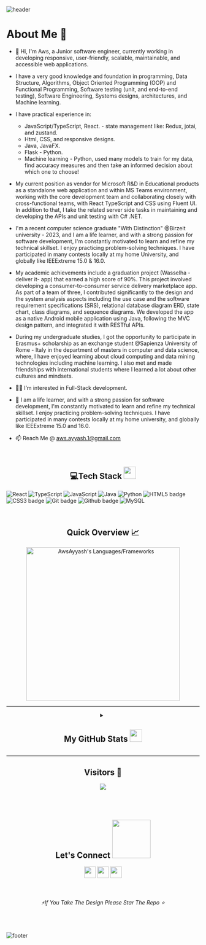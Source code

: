 <!---
![header](https://capsule-render.vercel.app/api?type=wave&color=gradient&height=280&section=header&text=Hi%20there%20👋&fontSize=90)
--->
![header](https://capsule-render.vercel.app/api?type=waving&color=gradient&height=280&section=header&text=Hi%20there%20%F0%9F%91%8B&fontSize=90)



 
<h1>About Me 📌</h1>

-  👋 Hi, I'm Aws, a Junior software engineer, currently working in developing responsive, user-friendly, scalable, maintainable, and accessible web applications.

- I have a very good knowledge and foundation in programming, Data Structure, Algorithms, Object Oriented Programming (OOP) and Functional Programming, Software testing (unit, and end-to-end testing), Software Engineering, Systems designs, architectures, and Machine learning.

- I have practical experience in:
	- JavaScript/TypeScript, React. - state management like: Redux, jotai, and zustand.
 	-  Html, CSS, and responsive designs.
  	- Java, JavaFX.
  	- Flask - Python.
  	- Machine learning - Python, used many models to train for my data, find accuracy measures and then take an informed decision about which one to choose!

- My current position as vendor for Microsoft R&D in Educational products as a standalone web application and within MS Teams environment, working with the core development team and collaborating closely with cross-functional teams, with React TypeScript and CSS using Fluent UI. In addition to that, I take the related server side tasks in maintaining and developing the APIs and unit testing with C# .NET.

- I'm a recent computer science graduate "With Distinction" @Birzeit university - 2023, and I am a life learner, and with a strong passion for software development, I'm constantly motivated to learn and refine my technical skillset. I enjoy practicing problem-solving techniques. I have participated in many contests locally at my home University, and globally like IEEExtreme 15.0 & 16.0.

- My academic achievements include a graduation project (Wasselha -deliver it- app) that earned a high score of 90%. This project involved developing a consumer-to-consumer service delivery marketplace app. As part of a team of three, I contributed significantly to the design and the system analysis aspects including the use case and the software requirement specifications (SRS), relational database diagram ERD, state chart, class diagrams, and sequence diagrams. We developed the app as a native Android mobile application using Java, following the MVC design pattern, and integrated it with RESTful APIs.

- During my undergraduate studies, I got the opportunity to participate in Erasmus+ scholarship as an exchange student @Sapienza University of Rome - Italy in the department of masters in computer and data science, where, I have enjoyed learning about cloud computing and data mining technologies including machine learning. I also met and made friendships with international students where I learned a lot about other cultures and mindsets.
 
-  👨‍💻 I’m interested in Full-Stack development.
-  💁 I am a life learner, and with a strong passion for software development, I'm constantly motivated to learn and refine my technical skillset. I enjoy practicing problem-solving techniques. I have participated in many contests locally at my home university, and globally like IEEExtreme 15.0 and 16.0.
- 📫 Reach Me @ aws.ayyash.1@gmail.com

<!---
AwsAyyash/AwsAyyash is a ✨ special ✨ repository because its `README.md` (this file) appears on your GitHub profile.
You can click the Preview link to take a look at your changes.
--->



<br /> 

<h2 align="center"> 💻Tech Stack <img src = "https://media2.giphy.com/media/QssGEmpkyEOhBCb7e1/giphy.gif?cid=ecf05e47a0n3gi1bfqntqmob8g9aid1oyj2wr3ds3mg700bl&rid=giphy.gif" width = "32"> </h2>
 
 ![React](https://img.shields.io/badge/React-FCC624?style=for-the-badge&logo=React&logoColor=blue) ![TypeScript](https://img.shields.io/badge/TypeScript-FCC624?style=for-the-badge&logo=TypeScript&logoColor=black) ![JavaScript](https://img.shields.io/badge/JavaScript-FCC624?style=for-the-badge&logo=JavaScript&logoColor=black) ![Java](https://img.shields.io/badge/java-%23ED8B00.svg?style=for-the-badge&logo=java&logoColor=white) ![Python](https://img.shields.io/badge/python-3670A0?style=for-the-badge&logo=python&logoColor=ffdd54) ![HTML5 badge](https://img.shields.io/badge/HTML5-E34F26?style=for-the-badge&logo=html5&logoColor=white) ![CSS3 badge](https://img.shields.io/badge/CSS3-1572B6?style=for-the-badge&logo=css3&logoColor=white)   ![Git badge](https://img.shields.io/badge/GIT-F05032?style=for-the-badge&logo=git&logoColor=white) ![Github badge](https://img.shields.io/badge/GitHub-100000?style=for-the-badge&logo=github&logoColor=white) ![MySQL](https://img.shields.io/badge/mysql-%2300f.svg?style=for-the-badge&logo=mysql&logoColor=white) 



<br />
<h2 align="center"> Quick Overview 📈</h2>
<p align = "center">
  <img src = "https://github-readme-stats.vercel.app/api/top-langs?username=AwsAyyash&show_icons=true&count_private=true&locale=en&layout=compact&langs_count=15&hide_border=true&bg_color=151515&title_color=FB8C00&text_color=fff&icon_color=fff" alt = "AwsAyyash's Languages/Frameworks" width = 400 />

 *** 
 
 <details align="center">
<summary><h2>My GitHub Stats <img src='https://media1.giphy.com/media/du3J3cXyzhj75IOgvA/giphy.gif?cid=ecf05e47x2g034i9pzwtzzsd3xgg2w9nr94t4tflbbgo3008&rid=giphy.gif' width='32'></h2></summary>
<table>
  <thead>
 </p>
<center>
<p align = "center">
  <img src = "https://github-readme-stats.vercel.app/api?username=AwsAyyash&count_private=true&theme=dark&hide_border=true" alt = "AwsAyyash's Contribution" width = 400 >
  <img src = "https://github-readme-streak-stats.herokuapp.com?user=AwsAyyash&theme=dark&hide_border=true" alt = "AwsAyyash's Rating" width = 400 >
  </center>
</p>
<p align = "center">
  <img src = "https://github-profile-summary-cards.vercel.app/api/cards/profile-details?username=AwsAyyash&theme=monokai" alt = "AwsAyyash's profile Summary" width = 750 >
  </center>
</p>
<br />
</table>
</details>
 
 *** 
 
<h2 align="center">Visitors 👀</h2>
<div align="center" >
  <img src="https://profile-counter.glitch.me/AwsAyyash/count.svg"></img>
</div>

<br /><br />
<h2 align="center">Let's Connect <img src='https://raw.githubusercontent.com/ShahriarShafin/ShahriarShafin/main/Assets/handshake.gif' width="100"></h2> 
<p align="center">
  <a href = "mailto:aws.ayyash.1@gmail.com"><img src = "https://img.shields.io/badge/Gmail-D14836?style=for-the-badge&logo=gmail&logoColor=white" height = 30></a>
  <a href = "https://www.linkedin.com/in/aws-ayyash/"><img src = "https://img.shields.io/badge/LinkedIn-0077B5?style=for-the-badge&logo=linkedin&logoColor=white"     height = 30></a>  
<a href = "https://leetcode.com/AwsAyyash/"><img src = "https://img.shields.io/badge/-LeetCode-FFA116?style=for-the-badge&logo=LeetCode&logoColor=black" height = 30></a>  
</p>
<br />
<h6 align="center" ><i>⚡If You Take The Design Please Star The Repo ⭐</i></h6>
<br />

![footer](https://capsule-render.vercel.app/api?type=waving&color=gradient&height=150&section=footer)
